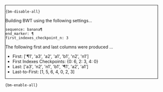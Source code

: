 <div style="border:1px solid black;">

`{bm-disable-all}`

Building BWT using the following settings...

```
sequence: banana¶
end_marker: ¶
first_indexes_checkpoint_n: 3

```


The following first and last columns were produced ...

 * First: ['¶1', 'a3', 'a2', 'a1', 'b1', 'n2', 'n1']
 * First Indexes Checkpoints: {0: 6, 2: 3, 4: 0}
 * Last: ['a3', 'n2', 'n1', 'b1', '¶1', 'a2', 'a1']
 * Last-to-First: [1, 5, 6, 4, 0, 2, 3]
</div>

`{bm-enable-all}`

